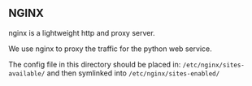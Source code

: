 NGINX
-----

nginx is a lightweight http and proxy server.

We use nginx to proxy the traffic for the python web service.

The config file in this directory should be placed in:
`/etc/nginx/sites-available/` and then symlinked into
`/etc/nginx/sites-enabled/`
